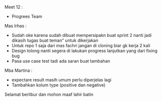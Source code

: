 Meet 12 :
- Progrees Team

Mas Irhas :
- Sudah oke karena sudah dibuat mempersipakn buat sprint 2 nanti jadi dikasih tugas buat teman" untuk dikerjakan 
- Untuk repo 1 saja dari mas fachri jangan di cloning biar gk kerja 2 kali
- Design tolong nanti segera di lakukan progress lanjutkan yang dari fixing bug
- Pasa use case test tadi ada saran buat tambahan

Mba Martina :
- expectare result masih umum perlu diperjelas lagi
- Tambahkan kolum type (positive dan negative)

Selamat berlibur dan mohon maaf lahir batin
